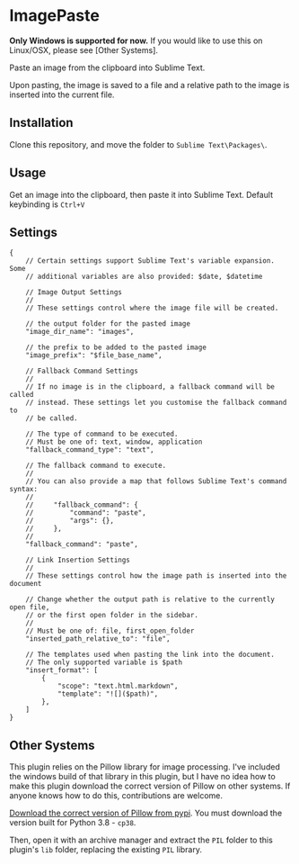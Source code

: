 # ImagePaste

**Only Windows is supported for now.** If you would like to use this on Linux/OSX, please see [Other Systems].

Paste an image from the clipboard into Sublime Text.

Upon pasting, the image is saved to a file and a relative path to the image is inserted into the current file.

## Installation

Clone this repository, and move the folder to `Sublime Text\Packages\`.

## Usage

Get an image into the clipboard, then paste it into Sublime Text. Default keybinding is `Ctrl+V`

## Settings

```jsonc
{
    // Certain settings support Sublime Text's variable expansion. Some
    // additional variables are also provided: $date, $datetime

    // Image Output Settings
    //
    // These settings control where the image file will be created.

    // the output folder for the pasted image
    "image_dir_name": "images",

    // the prefix to be added to the pasted image
    "image_prefix": "$file_base_name",

    // Fallback Command Settings
    //
    // If no image is in the clipboard, a fallback command will be called
    // instead. These settings let you customise the fallback command to
    // be called.

    // The type of command to be executed.
    // Must be one of: text, window, application
    "fallback_command_type": "text",

    // The fallback command to execute.
    //
    // You can also provide a map that follows Sublime Text's command syntax:
    //
    //     "fallback_command": {
    //         "command": "paste",
    //         "args": {},
    //     },
    //
    "fallback_command": "paste",

    // Link Insertion Settings
    //
    // These settings control how the image path is inserted into the document

    // Change whether the output path is relative to the currently open file,
    // or the first open folder in the sidebar.
    //
    // Must be one of: file, first_open_folder
    "inserted_path_relative_to": "file",

    // The templates used when pasting the link into the document.
    // The only supported variable is $path
    "insert_format": [
        {
            "scope": "text.html.markdown",
            "template": "![]($path)",
        },
    ]
}
```

## Other Systems

This plugin relies on the Pillow library for image processing. I've included the windows build of that library in this plugin, but I have no idea how to make this plugin download the correct version of Pillow on other systems. If anyone knows how to do this, contributions are welcome.

[Download the correct version of Pillow from pypi](https://pypi.org/project/Pillow/#files). You must download the version built for Python 3.8 - `cp38`.

Then, open it with an archive manager and extract the `PIL` folder to this plugin's `lib` folder, replacing the existing `PIL` library.
